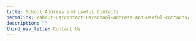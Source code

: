 ```yaml
---
title: School Address and Useful Contacts
permalink: /about-us/contact-us/school-address-and-useful-contacts/
description: ""
third_nav_title: Contact Us
---
```

